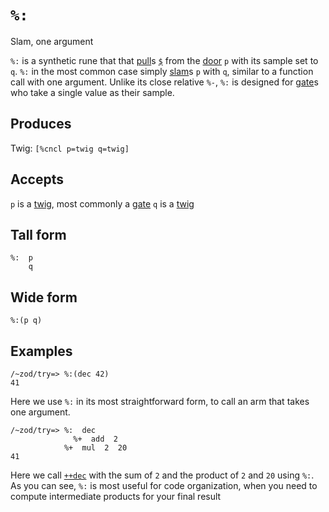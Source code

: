 `%:`
====

Slam, one argument

`%:` is a synthetic rune that that [pull]()s [`$`]() from the [door]()
`p` with its sample set to `q`. `%:` in the most common case simply
[slam]()s `p` with `q`, similar to a function call with one argument.
Unlike its close relative `%-`, `%:` is designed for [gate]()s who take
a single value as their sample.

Produces
--------

Twig: `[%cncl p=twig q=twig]`

Accepts
-------

`p` is a [twig](), most commonly a [gate]() `q` is a [twig]()

Tall form
---------

    %:  p
        q

Wide form
---------

    %:(p q)

Examples
--------

    /~zod/try=> %:(dec 42)
    41

Here we use `%:` in its most straightforward form, to call an arm that
takes one argument.

    /~zod/try=> %:  dec
                  %+  add  2
                %+  mul  2  20
    41

Here we call [`++dec`]() with the sum of `2` and the product of `2` and
`20` using `%:`. As you can see, `%:` is most useful for code
organization, when you need to compute intermediate products for your
final result
